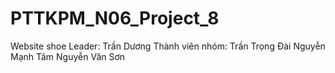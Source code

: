 # PTTKPM_N06_Project_8
Website shoe
Leader: Trần Dương
Thành viên nhóm:
Trần Trọng Đài
Nguyễn Mạnh Tâm
Nguyễn Văn Sơn
